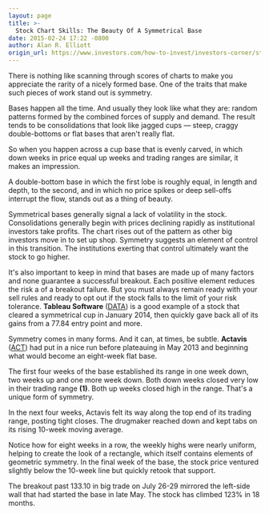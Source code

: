 ```yaml
---
layout: page
title: >-
  Stock Chart Skills: The Beauty Of A Symmetrical Base
date: 2015-02-24 17:22 -0800
author: Alan R. Elliott
origin_url: https://www.investors.com/how-to-invest/investors-corner/stock-chart-skills-the-beauty-of-a-symmetrical-base/
---
```


There is nothing like scanning through scores of charts to make you appreciate the rarity of a nicely formed base. One of the traits that make such pieces of work stand out is symmetry.

Bases happen all the time. And usually they look like what they are: random patterns formed by the combined forces of supply and demand. The result tends to be consolidations that look like jagged cups — steep, craggy double-bottoms or flat bases that aren't really flat.

So when you happen across a cup base that is evenly carved, in which down weeks in price equal up weeks and trading ranges are similar, it makes an impression.

A double-bottom base in which the first lobe is roughly equal, in length and depth, to the second, and in which no price spikes or deep sell-offs interrupt the flow, stands out as a thing of beauty.

Symmetrical bases generally signal a lack of volatility in the stock. Consolidations generally begin with prices declining rapidly as institutional investors take profits. The chart rises out of the pattern as other big investors move in to set up shop. Symmetry suggests an element of control in this transition. The institutions exerting that control ultimately want the stock to go higher.

It's also important to keep in mind that bases are made up of many factors and none guarantee a successful breakout. Each positive element reduces the risk a of a breakout failure. But you must always remain ready with your sell rules and ready to opt out if the stock falls to the limit of your risk tolerance. **Tableau Software** ([DATA](https://research.investors.com/quote.aspx?symbol=DATA)) is a good example of a stock that cleared a symmetrical cup in January 2014, then quickly gave back all of its gains from a 77.84 entry point and more.

Symmetry comes in many forms. And it can, at times, be subtle. **Actavis** ([ACT](https://research.investors.com/quote.aspx?symbol=ACT)) had put in a nice run before plateauing in May 2013 and beginning what would become an eight-week flat base.

The first four weeks of the base established its range in one week down, two weeks up and one more week down. Both down weeks closed very low in their trading range **(1)**. Both up weeks closed high in the range. That's a unique form of symmetry.

In the next four weeks, Actavis felt its way along the top end of its trading range, posting tight closes. The drugmaker reached down and kept tabs on its rising 10-week moving average.

Notice how for eight weeks in a row, the weekly highs were nearly uniform, helping to create the look of a rectangle, which itself contains elements of geometric symmetry. In the final week of the base, the stock price ventured slightly below the 10-week line but quickly retook that support.

The breakout past 133.10 in big trade on July 26-29 mirrored the left-side wall that had started the base in late May. The stock has climbed 123% in 18 months.

